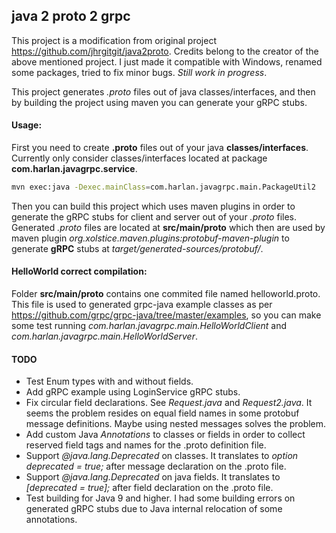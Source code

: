 ## java 2 proto 2 grpc
This project is a modification from original project https://github.com/jhrgitgit/java2proto.
Credits belong to the creator of the above mentioned project.
I just made it compatible with Windows, renamed some packages, tried to fix minor bugs. *Still work in progress*.

This project generates *.proto* files out of java classes/interfaces, and then by building the project using maven you can generate your gRPC stubs.


#### Usage:

First you need to create **.proto** files out of your java **classes/interfaces**. Currently only consider classes/interfaces located at package **com.harlan.javagrpc.service**.
```sh
mvn exec:java -Dexec.mainClass=com.harlan.javagrpc.main.PackageUtil2
```

Then you can build this project which uses maven plugins in order to generate the gRPC stubs for client and server out of your *.proto* files.
Generated *.proto* files are located at **src/main/proto** which then are used by maven plugin *org.xolstice.maven.plugins:protobuf-maven-plugin* 
to generate **gRPC** stubs at *target/generated-sources/protobuf/*.


#### HelloWorld correct compilation:

Folder **src/main/proto** contains one commited file named helloworld.proto. 
This file is used to generated grpc-java example classes as per https://github.com/grpc/grpc-java/tree/master/examples, 
so you can make some test running *com.harlan.javagrpc.main.HelloWorldClient* and *com.harlan.javagrpc.main.HelloWorldServer*.


#### TODO
- Test Enum types with and without fields.
- Add gRPC example using LoginService gRPC stubs. 
- Fix circular field declarations. See *Request.java* and *Request2.java*. It seems the problem resides on equal field names in some protobuf message definitions. Maybe using nested messages solves the problem. 
- Add custom Java *Annotations* to classes or fields in order to collect reserved field tags and names for the .proto definition file.
- Support *@java.lang.Deprecated* on classes. It translates to *option deprecated = true;* after message declaration on the .proto file.
- Support *@java.lang.Deprecated* on java fields. It translates to *[deprecated = true];* after field declaration on the .proto file.
- Test building for Java 9 and higher. I had some building errors on generated gRPC stubs due to Java internal relocation of some annotations.
